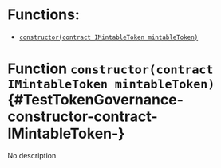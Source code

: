 # Functions:

- [`constructor(contract IMintableToken mintableToken)`](#TestTokenGovernance-constructor-contract-IMintableToken-)

# Function `constructor(contract IMintableToken mintableToken)` {#TestTokenGovernance-constructor-contract-IMintableToken-}

No description
